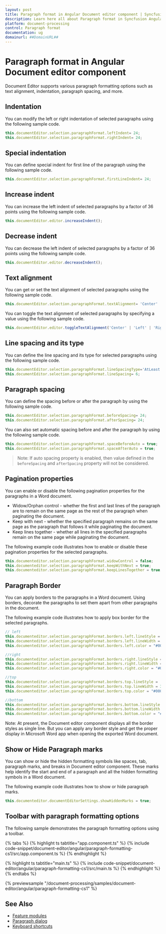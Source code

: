 ```yaml
---
layout: post
title: Paragraph format in Angular Document editor component | Syncfusion
description: Learn here all about Paragraph format in Syncfusion Angular Document editor component of Syncfusion Essential JS 2 and more.
platform: document-processing
control: Paragraph format 
documentation: ug
domainurl: ##DomainURL##
---
```


# Paragraph format in Angular Document editor component

Document Editor supports various paragraph formatting options such as text alignment, indentation, paragraph spacing, and more.

## Indentation

You can modify the left or right indentation of selected paragraphs using the following sample code.

```typescript
this.documentEditor.selection.paragraphFormat.leftIndent= 24;
this.documentEditor.selection.paragraphFormat.rightIndent= 24;
```

## Special indentation

You can define special indent for first line of the paragraph using the following sample code.

```typescript
this.documentEditor.selection.paragraphFormat.firstLineIndent= 24;
```

## Increase indent

You can increase the left indent of selected paragraphs by a factor of 36 points using the following sample code.

```typescript
this.documentEditor.editor.increaseIndent();
```

## Decrease indent

You can decrease the left indent of selected paragraphs by a factor of 36 points using the following sample code.

```typescript
this.documentEditor.editor.decreaseIndent();
```

## Text alignment

You can get or set the text alignment of selected paragraphs using the following sample code.

```typescript
this.documentEditor.selection.paragraphFormat.textAlignment= 'Center' | 'Left' | 'Right' | 'Justify';
```

You can toggle the text alignment of selected paragraphs by specifying a value using the following sample code.

```typescript
this.documentEditor.editor.toggleTextAlignment('Center' | 'Left' | 'Right' | 'Justify');
```

## Line spacing and its type

You can define the line spacing and its type for selected paragraphs using the following sample code.

```typescript
this.documentEditor.selection.paragraphFormat.lineSpacingType='AtLeast';
this.documentEditor.selection.paragraphFormat.lineSpacing= 6;
```

## Paragraph spacing

You can define the spacing before or after the paragraph by using the following sample code.

```typescript
this.documentEditor.selection.paragraphFormat.beforeSpacing= 24;
this.documentEditor.selection.paragraphFormat.afterSpacing= 24;
```

You can also set automatic spacing before and after the paragraph by using the following sample code.

```typescript
this.documentEditor.selection.paragraphFormat.spaceBeforeAuto = true;
this.documentEditor.selection.paragraphFormat.spaceAfterAuto = true;
```

>Note: If auto spacing property is enabled, then value defined in the `beforeSpacing` and `afterSpacing` property will not be considered.

## Pagination properties

You can enable or disable the following pagination properties for the paragraphs in a Word document.

* Widow/Orphan control - whether the first and last lines of the paragraph are to remain on the same page as the rest of the paragraph when paginating the document.
* Keep with next - whether the specified paragraph remains on the same page as the paragraph that follows it while paginating the document.
* Keep lines together - whether all lines in the specified paragraphs remain on the same page while paginating the document.

The following example code illustrates how to enable or disable these pagination properties for the selected paragraphs.

```typescript
this.documenteditor.selection.paragraphFormat.widowControl = false;
this.documenteditor.selection.paragraphFormat.keepWithNext = true;
this.documenteditor.selection.paragraphFormat.keepLinesTogether = true;
```

## Paragraph Border

You can apply borders to the paragraphs in a Word document. Using borders, decorate the paragraphs to set them apart from other paragraphs in the document.

The following example code illustrates how to apply box border for the selected paragraphs.

```typescript
// left
this.documenteditor.selection.paragraphFormat.borders.left.lineStyle = 'Single';
this.documenteditor.selection.paragraphFormat.borders.left.lineWidth = 3;
this.documenteditor.selection.paragraphFormat.borders.left.color = "#000000";

//right
this.documenteditor.selection.paragraphFormat.borders.right.lineStyle = 'Single';
this.documenteditor.selection.paragraphFormat.borders.right.lineWidth = 3;
this.documenteditor.selection.paragraphFormat.borders.right.color = "#000000";

//top
this.documenteditor.selection.paragraphFormat.borders.top.lineStyle = 'Single';
this.documenteditor.selection.paragraphFormat.borders.top.lineWidth = 3;
this.documenteditor.selection.paragraphFormat.borders.top.color = "#000000";

//bottom
this.documenteditor.selection.paragraphFormat.borders.bottom.lineStyle = 'Single';
this.documenteditor.selection.paragraphFormat.borders.bottom.lineWidth = 3;
this.documenteditor.selection.paragraphFormat.borders.bottom.color = "#000000";

```

Note: At present, the Document editor component displays all the border styles as single line. But you can apply any border style and get the proper display in Microsoft Word app when opening the exported Word document.

## Show or Hide Paragraph marks

You can show or hide the hidden formatting symbols like spaces, tab, paragraph marks, and breaks in Document editor component. These marks help identify the start and end of a paragraph and all the hidden formatting symbols in a Word document.

The following example code illustrates how to show or hide paragraph marks.

```typescript
this.documenteditor.documentEditorSettings.showHiddenMarks = true;
```

## Toolbar with paragraph formatting options

The following sample demonstrates the paragraph formatting options using a toolbar.

{% tabs %}
{% highlight ts tabtitle="app.component.ts" %}
{% include code-snippet/document-editor/angular/paragraph-formatting-cs1/src/app.component.ts %}
{% endhighlight %}

{% highlight ts tabtitle="main.ts" %}
{% include code-snippet/document-editor/angular/paragraph-formatting-cs1/src/main.ts %}
{% endhighlight %}
{% endtabs %}
  
{% previewsample "/document-processing/samples/document-editor/angular/paragraph-formatting-cs1" %}

## See Also

* [Feature modules](./feature-module)
* [Paragraph dialog](./dialog#paragraph-dialog)
* [Keyboard shortcuts](./keyboard-shortcut#paragraph-formatting)
